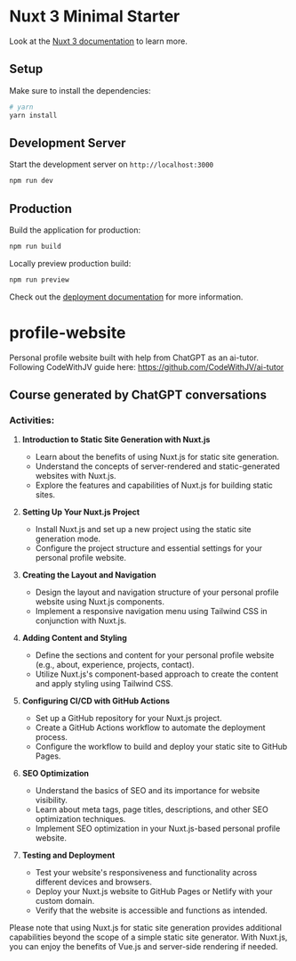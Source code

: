 # Nuxt 3 Minimal Starter

Look at the [Nuxt 3 documentation](https://nuxt.com/docs/getting-started/introduction) to learn more.

## Setup

Make sure to install the dependencies:

```bash
# yarn
yarn install
```

## Development Server

Start the development server on `http://localhost:3000`

```bash
npm run dev
```

## Production

Build the application for production:

```bash
npm run build
```

Locally preview production build:

```bash
npm run preview
```

Check out the [deployment documentation](https://nuxt.com/docs/getting-started/deployment) for more information.

# profile-website

Personal profile website built with help from ChatGPT as an ai-tutor. Following CodeWithJV guide here: https://github.com/CodeWithJV/ai-tutor

## Course generated by ChatGPT conversations

### Activities:

1. **Introduction to Static Site Generation with Nuxt.js**
   - Learn about the benefits of using Nuxt.js for static site generation.
   - Understand the concepts of server-rendered and static-generated websites with Nuxt.js.
   - Explore the features and capabilities of Nuxt.js for building static sites.

2. **Setting Up Your Nuxt.js Project**
   - Install Nuxt.js and set up a new project using the static site generation mode.
   - Configure the project structure and essential settings for your personal profile website.

3. **Creating the Layout and Navigation**
   - Design the layout and navigation structure of your personal profile website using Nuxt.js components.
   - Implement a responsive navigation menu using Tailwind CSS in conjunction with Nuxt.js.

4. **Adding Content and Styling**
   - Define the sections and content for your personal profile website (e.g., about, experience, projects, contact).
   - Utilize Nuxt.js's component-based approach to create the content and apply styling using Tailwind CSS.

5. **Configuring CI/CD with GitHub Actions**
   - Set up a GitHub repository for your Nuxt.js project.
   - Create a GitHub Actions workflow to automate the deployment process.
   - Configure the workflow to build and deploy your static site to GitHub Pages.

6. **SEO Optimization**
   - Understand the basics of SEO and its importance for website visibility.
   - Learn about meta tags, page titles, descriptions, and other SEO optimization techniques.
   - Implement SEO optimization in your Nuxt.js-based personal profile website.

7. **Testing and Deployment**
   - Test your website's responsiveness and functionality across different devices and browsers.
   - Deploy your Nuxt.js website to GitHub Pages or Netlify with your custom domain.
   - Verify that the website is accessible and functions as intended.

Please note that using Nuxt.js for static site generation provides additional capabilities beyond the scope of a simple static site generator. With Nuxt.js, you can enjoy the benefits of Vue.js and server-side rendering if needed.
